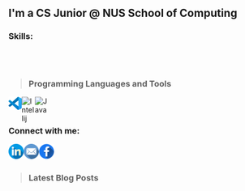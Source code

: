 ## I'm a CS Junior @ NUS School of Computing 

### Skills:

<br />
<br />

> ### Programming Languages and Tools

<img align="left" alt="Visual Studio Code" width="26px" src="https://raw.githubusercontent.com/github/explore/80688e429a7d4ef2fca1e82350fe8e3517d3494d/topics/visual-studio-code/visual-studio-code.png" />
<img align="left" alt="Intellij" width="26px" src="https://upload.wikimedia.org/wikipedia/commons/9/9c/IntelliJ_IDEA_Icon.svg" />
<img align="left" alt="Java" width="26px" src="https://cdn-icons-png.flaticon.com/512/226/226777.png" />

<br />
<br />

### Connect with me:

[<img align="left" alt="kevinkuo | LinkedIn" width="30px" src="public\linkedin.png" />][linkedin]
[<img align="left" alt="kevinkuo | Email" width="30px" src="public\email.png" />][email]
[<img align="left" alt="kevinkuo | Facebook" width="30px" src="public\facebook.png" />][facebook]

<br />
<br />

> ### Latest Blog Posts

[facebook]: https://www.facebook.com/TimYoung97
[email]: mailto:e0518553@u.nus.edu
[linkedin]: https://www.linkedin.com/in/kevinkuochunyuan